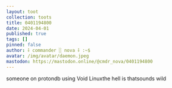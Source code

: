 ```yaml
---
layout: toot
collection: toots
title: 0401194800
date: 2024-04-01
published: true
tags: []
pinned: false
author: ⸸ commander ░ nova ⸸ :~$
avatar: /img/avatar/daemon.jpeg
mastodon: https://mastodon.online/@cmdr_nova/0401194800
---
```


someone on protondb using Void Linuxthe hell is thatsounds wild
